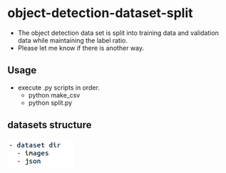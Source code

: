 # object-detection-dataset-split
- The object detection data set is split into training data and validation data while maintaining the label ratio.
- Please let me know if there is another way.

## Usage
- execute .py scripts in order.
  - python make_csv
  - python split.py

## datasets structure
![](image.png)
  
